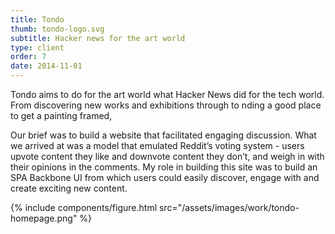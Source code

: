 ```yaml
---
title: Tondo
thumb: tondo-logo.svg
subtitle: Hacker news for the art world
type: client
order: 7
date: 2014-11-01
---
```


Tondo aims to do for the art world what Hacker News did for the tech world. From discovering new works and exhibitions through to  nding a good place to get a painting framed,

Our brief was to build a website that facilitated engaging discussion. What we arrived at was a model that emulated Reddit’s voting system - users upvote content they like and downvote content they don’t, and weigh in with their opinions in the comments. My role in building this site was to build an SPA Backbone UI from which users could easily discover, engage with and create exciting new content.

{% include components/figure.html src="/assets/images/work/tondo-homepage.png" %}
